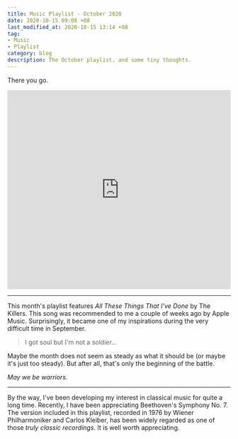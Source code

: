 ```yaml
---
title: Music Playlist - October 2020
date: 2020-10-15 09:08 +08
last_modified_at: 2020-10-15 13:14 +08
tag:
- Music
- Playlist
category: blog
description: The October playlist, and some tiny thoughts.
---
```


There you go.

<iframe allow="autoplay *; encrypted-media *;" frameborder="0" height="450" style="width:100%;max-width:660px;overflow:hidden;background:transparent;" sandbox="allow-forms allow-popups allow-same-origin allow-scripts allow-storage-access-by-user-activation allow-top-navigation-by-user-activation" src="https://embed.music.apple.com/sg/playlist/october-2020/pl.u-zPyLmjRtedpzajg"></iframe>

<hr>

This month's playlist features *All These Things That I've Done* by The Killers. This song was recommended to me a couple of weeks ago by Apple Music. Surprisingly, it became one of my inspirations during the very difficult time in September.

> I got soul but I'm not a soldier...

Maybe the month does not seem as steady as what it should be (or maybe it's just too steady). <!--That's alright. We *can* go through this, and we *will*... -->But after all, that's only the beginning of the battle.

*May we be warriors.*

<hr>

By the way, I've been developing my interest in classical music for quite a long time. Recently, I have been appreciating Beethoven's Symphony No. 7. The version included in this playlist, recorded in 1976 by Wiener Philharmoniker and Carlos Kleiber, has been widely regarded as one of those *truly classic recordings*. It is well worth appreciating.
